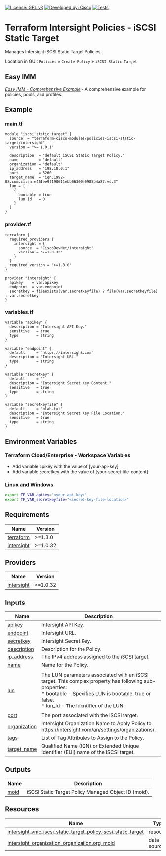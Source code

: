<!-- BEGIN_TF_DOCS -->
[![License: GPL v3](https://img.shields.io/badge/License-GPLv3-blue.svg)](https://www.gnu.org/licenses/gpl-3.0)
[![Developed by: Cisco](https://img.shields.io/badge/Developed%20by-Cisco-blue)](https://developer.cisco.com)
[![Tests](https://github.com/terraform-cisco-modules/terraform-intersight-policies-iscsi-static-target/actions/workflows/terratest.yml/badge.svg)](https://github.com/terraform-cisco-modules/terraform-intersight-policies-iscsi-static-target/actions/workflows/terratest.yml)

# Terraform Intersight Policies - iSCSI Static Target
Manages Intersight iSCSI Static Target Policies

Location in GUI:
`Policies` » `Create Policy` » `iSCSI Static Target`

## Easy IMM

[*Easy IMM - Comprehensive Example*](https://github.com/terraform-cisco-modules/easy-imm-comprehensive-example) - A comprehensive example for policies, pools, and profiles.

## Example

### main.tf
```hcl
module "iscsi_static_target" {
  source  = "terraform-cisco-modules/policies-iscsi-static-target/intersight"
  version = ">= 1.0.1"

  description  = "default iSCSI Static Target Policy."
  name         = "default"
  organization = "default"
  ip_address   = "198.18.0.1"
  port         = 3260
  target_name  = "iqn.1992-08.com.ci:sn.e461ee9f190611ebb06300a0985b4a87:vs.3"
  lun = [
    {
      bootable = true
      lun_id   = 0
    }
  ]
}
```

### provider.tf
```hcl
terraform {
  required_providers {
    intersight = {
      source  = "CiscoDevNet/intersight"
      version = ">=1.0.32"
    }
  }
  required_version = ">=1.3.0"
}

provider "intersight" {
  apikey    = var.apikey
  endpoint  = var.endpoint
  secretkey = fileexists(var.secretkeyfile) ? file(var.secretkeyfile) : var.secretkey
}
```

### variables.tf
```hcl
variable "apikey" {
  description = "Intersight API Key."
  sensitive   = true
  type        = string
}

variable "endpoint" {
  default     = "https://intersight.com"
  description = "Intersight URL."
  type        = string
}

variable "secretkey" {
  default     = ""
  description = "Intersight Secret Key Content."
  sensitive   = true
  type        = string
}

variable "secretkeyfile" {
  default     = "blah.txt"
  description = "Intersight Secret Key File Location."
  sensitive   = true
  type        = string
}
```

## Environment Variables

### Terraform Cloud/Enterprise - Workspace Variables
- Add variable apikey with the value of [your-api-key]
- Add variable secretkey with the value of [your-secret-file-content]

### Linux and Windows
```bash
export TF_VAR_apikey="<your-api-key>"
export TF_VAR_secretkeyfile="<secret-key-file-location>"
```

## Requirements

| Name | Version |
|------|---------|
| <a name="requirement_terraform"></a> [terraform](#requirement\_terraform) | >=1.3.0 |
| <a name="requirement_intersight"></a> [intersight](#requirement\_intersight) | >=1.0.32 |
## Providers

| Name | Version |
|------|---------|
| <a name="provider_intersight"></a> [intersight](#provider\_intersight) | >=1.0.32 |
## Inputs

| Name | Description | Type | Default | Required |
|------|-------------|------|---------|:--------:|
| <a name="input_apikey"></a> [apikey](#input\_apikey) | Intersight API Key. | `string` | n/a | yes |
| <a name="input_endpoint"></a> [endpoint](#input\_endpoint) | Intersight URL. | `string` | `"https://intersight.com"` | no |
| <a name="input_secretkey"></a> [secretkey](#input\_secretkey) | Intersight Secret Key. | `string` | n/a | yes |
| <a name="input_description"></a> [description](#input\_description) | Description for the Policy. | `string` | `""` | no |
| <a name="input_ip_address"></a> [ip\_address](#input\_ip\_address) | The IPv4 address assigned to the iSCSI target. | `string` | `""` | no |
| <a name="input_name"></a> [name](#input\_name) | Name for the Policy. | `string` | `"default"` | no |
| <a name="input_lun"></a> [lun](#input\_lun) | The LUN parameters associated with an iSCSI target. This complex property has following sub-properties:<br>* bootable - Specifies LUN is bootable. true or false.<br>* lun\_id - The Identifier of the LUN. | <pre>list(object(<br>    {<br>      bootable = optional(bool, true)<br>      lun_id   = optional(number, 0)<br>    }<br>  ))</pre> | n/a | yes |
| <a name="input_port"></a> [port](#input\_port) | The port associated with the iSCSI target. | `number` | n/a | yes |
| <a name="input_organization"></a> [organization](#input\_organization) | Intersight Organization Name to Apply Policy to.  https://intersight.com/an/settings/organizations/. | `string` | `"default"` | no |
| <a name="input_tags"></a> [tags](#input\_tags) | List of Tag Attributes to Assign to the Policy. | `list(map(string))` | `[]` | no |
| <a name="input_target_name"></a> [target\_name](#input\_target\_name) | Qualified Name (IQN) or Extended Unique Identifier (EUI) name of the iSCSI target. | `string` | `""` | no |
## Outputs

| Name | Description |
|------|-------------|
| <a name="output_moid"></a> [moid](#output\_moid) | iSCSI Static Target Policy Managed Object ID (moid). |
## Resources

| Name | Type |
|------|------|
| [intersight_vnic_iscsi_static_target_policy.iscsi_static_target](https://registry.terraform.io/providers/CiscoDevNet/intersight/latest/docs/resources/vnic_iscsi_static_target_policy) | resource |
| [intersight_organization_organization.org_moid](https://registry.terraform.io/providers/CiscoDevNet/intersight/latest/docs/data-sources/organization_organization) | data source |
<!-- END_TF_DOCS -->